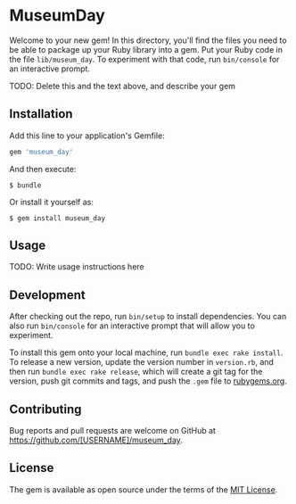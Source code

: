 # MuseumDay

Welcome to your new gem! In this directory, you'll find the files you need to be able to package up your Ruby library into a gem. Put your Ruby code in the file `lib/museum_day`. To experiment with that code, run `bin/console` for an interactive prompt.

TODO: Delete this and the text above, and describe your gem

## Installation

Add this line to your application's Gemfile:

```ruby
gem 'museum_day'
```

And then execute:

    $ bundle

Or install it yourself as:

    $ gem install museum_day

## Usage

TODO: Write usage instructions here

## Development

After checking out the repo, run `bin/setup` to install dependencies. You can also run `bin/console` for an interactive prompt that will allow you to experiment.

To install this gem onto your local machine, run `bundle exec rake install`. To release a new version, update the version number in `version.rb`, and then run `bundle exec rake release`, which will create a git tag for the version, push git commits and tags, and push the `.gem` file to [rubygems.org](https://rubygems.org).

## Contributing

Bug reports and pull requests are welcome on GitHub at https://github.com/[USERNAME]/museum_day.

## License

The gem is available as open source under the terms of the [MIT License](https://opensource.org/licenses/MIT).
